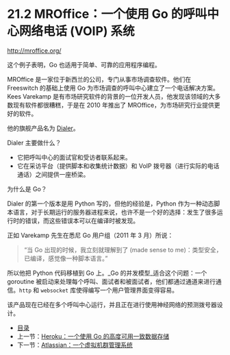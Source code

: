 # 21.2 MROffice：一个使用 Go 的呼叫中心网络电话 (VOIP) 系统

http://mroffice.org/

这个例子表明，Go 也适用于简单、可靠的应用程序编程。

MROffice 是一家位于新西兰的公司，专门从事市场调查软件。他们在 Freeswitch 的基础上使用 Go 为市场调查的呼叫中心建立了一个电话解决方案。Kees Varekamp 是有市场研究软件的背景的一位开发人员，他发现该领域的大多数现有软件都很糟糕，于是在 2010 年推出了 MROffice，为市场研究行业提供更好的软件。

他的旗舰产品名为 [Dialer](http://mroffice.org/telephony.html)。

Dialer 主要做什么？

* 它把呼叫中心的面试官和受访者联系起来。
* 它在采访平台（提供脚本和收集统计数据）和 VoIP 拨号器（进行实际的电话通话）之间提供一座桥梁。

为什么是 Go？

Dialer 的第一个版本是用 Python 写的，但他的经验是，Python 作为一种动态脚本语言，对于长期运行的服务器进程来说，也许不是一个好的选择：发生了很多运行时的错误，而这些错误本可以在编译时被发现。

正如 Varekamp 先生在悉尼 Go 用户组（2011 年 3 月）所说：

> “当 Go 出现的时候，我立刻就理解到了 (made sense to me)：类型安全，已编译，感觉像一种脚本语言。”

所以他把 Python 代码移植到 Go 上。_Go 的并发模型_适合这个问题：一个 goroutine 被启动来处理每个呼叫、面试者和被面试者，他们都通过通道来进行通信。`http` 和 `websocket` 库使得编写一个用户管理界面变得容易。

该产品现在已经在多个呼叫中心运行，并且正在进行使用神经网络的预测拨号器设计。

* [目录](directory.md)
* 上一节：[Heroku：一个使用 Go 的高度可用一致数据存储](21.1.md)
* 下一节：[Atlassian：一个虚拟机群管理系统](21.3.md)
